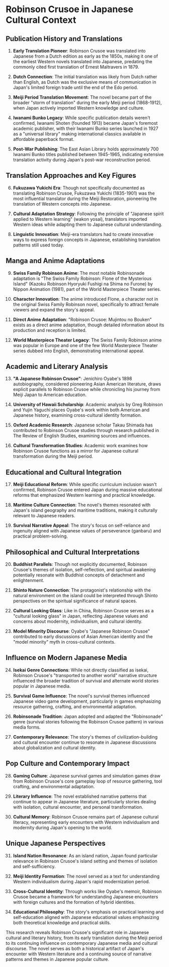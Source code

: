 # Robinson Crusoe in Japanese Cultural Context

## Publication History and Translations

1. **Early Translation Pioneer**: Robinson Crusoe was translated into Japanese from a Dutch edition as early as the 1850s, making it one of the earliest Western novels translated into Japanese, predating the commonly cited first translation of Ernest Maltravers in 1879.

2. **Dutch Connection**: The initial translation was likely from Dutch rather than English, as Dutch was the exclusive means of communication in Japan's limited foreign trade until the end of the Edo period.

3. **Meiji Period Translation Movement**: The novel became part of the broader "storm of translation" during the early Meiji period (1868-1912), when Japan actively imported Western knowledge and culture.

4. **Iwanami Bunko Legacy**: While specific publication details weren't confirmed, Iwanami Shoten (founded 1913) became Japan's foremost academic publisher, with their Iwanami Bunko series launched in 1927 as a "universal library" making international classics available in affordable paperback format.

5. **Post-War Publishing**: The East Asian Library holds approximately 700 Iwanami Bunko titles published between 1945-1965, indicating extensive translation activity during Japan's post-war reconstruction period.

## Translation Approaches and Key Figures

6. **Fukuzawa Yukichi Era**: Though not specifically documented as translating Robinson Crusoe, Fukuzawa Yukichi (1835-1901) was the most influential translator during the Meiji Restoration, pioneering the translation of Western concepts into Japanese.

7. **Cultural Adaptation Strategy**: Following the principle of "Japanese spirit applied to Western learning" (wakon yosai), translators imported Western ideas while adapting them to Japanese cultural understanding.

8. **Linguistic Innovation**: Meiji-era translators had to create innovative ways to express foreign concepts in Japanese, establishing translation patterns still used today.

## Manga and Anime Adaptations

9. **Swiss Family Robinson Anime**: The most notable Robinsonade adaptation is "The Swiss Family Robinson: Flone of the Mysterious Island" (Kazoku Robinson Hyoryuki Fushigi na Shima no Furone) by Nippon Animation (1981), part of the World Masterpiece Theater series.

10. **Character Innovation**: The anime introduced Flone, a character not in the original Swiss Family Robinson novel, specifically to attract female viewers and expand the story's appeal.

11. **Direct Anime Adaptation**: "Robinson Crusoe: Mujintou no Bouken" exists as a direct anime adaptation, though detailed information about its production and reception is limited.

12. **World Masterpiece Theater Legacy**: The Swiss Family Robinson anime was popular in Europe and one of the few World Masterpiece Theater series dubbed into English, demonstrating international appeal.

## Academic and Literary Analysis

13. **"A Japanese Robinson Crusoe"**: Jenichiro Oyabe's 1898 autobiography, considered pioneering Asian American literature, draws explicit parallels to Robinson Crusoe while chronicling his journey from Meiji Japan to American education.

14. **University of Hawaii Scholarship**: Academic analysis by Greg Robinson and Yujin Yaguchi places Oyabe's work within both American and Japanese history, examining cross-cultural identity formation.

15. **Oxford Academic Research**: Japanese scholar Takau Shimada has contributed to Robinson Crusoe studies through research published in The Review of English Studies, examining sources and influences.

16. **Cultural Transformation Studies**: Academic work examines how Robinson Crusoe functions as a mirror for Japanese cultural transformation during the Meiji period.

## Educational and Cultural Integration

17. **Meiji Educational Reform**: While specific curriculum inclusion wasn't confirmed, Robinson Crusoe entered Japan during massive educational reforms that emphasized Western learning and practical knowledge.

18. **Maritime Culture Connection**: The novel's themes resonated with Japan's island geography and maritime traditions, making it culturally relevant to Japanese readers.

19. **Survival Narrative Appeal**: The story's focus on self-reliance and ingenuity aligned with Japanese values of perseverance (ganbaru) and practical problem-solving.

## Philosophical and Cultural Interpretations

20. **Buddhist Parallels**: Though not explicitly documented, Robinson Crusoe's themes of isolation, self-reflection, and spiritual awakening potentially resonate with Buddhist concepts of detachment and enlightenment.

21. **Shinto Nature Connection**: The protagonist's relationship with the natural environment on the island could be interpreted through Shinto perspectives on the spiritual significance of natural spaces.

22. **Cultural Looking Glass**: Like in China, Robinson Crusoe serves as a "cultural looking glass" in Japan, reflecting Japanese values and concerns about modernity, individualism, and cultural identity.

23. **Model Minority Discourse**: Oyabe's "Japanese Robinson Crusoe" contributed to early discussions of Asian American identity and the "model minority" myth in cross-cultural contexts.

## Influence on Modern Japanese Media

24. **Isekai Genre Connections**: While not directly classified as isekai, Robinson Crusoe's "transported to another world" narrative structure influenced the broader tradition of survival and alternate world stories popular in Japanese media.

25. **Survival Game Influence**: The novel's survival themes influenced Japanese video game development, particularly in games emphasizing resource gathering, crafting, and environmental adaptation.

26. **Robinsonade Tradition**: Japan adopted and adapted the "Robinsonade" genre (survival stories following the Robinson Crusoe pattern) in various media forms.

27. **Contemporary Relevance**: The story's themes of civilization-building and cultural encounter continue to resonate in Japanese discussions about globalization and cultural identity.

## Pop Culture and Contemporary Impact

28. **Gaming Culture**: Japanese survival games and simulation games draw from Robinson Crusoe's core gameplay loop of resource gathering, tool crafting, and environmental adaptation.

29. **Literary Influence**: The novel established narrative patterns that continue to appear in Japanese literature, particularly stories dealing with isolation, cultural encounter, and personal transformation.

30. **Cultural Memory**: Robinson Crusoe remains part of Japanese cultural literacy, representing early encounters with Western individualism and modernity during Japan's opening to the world.

## Unique Japanese Perspectives

31. **Island Nation Resonance**: As an island nation, Japan found particular relevance in Robinson Crusoe's island setting and themes of isolation and self-sufficiency.

32. **Meiji Identity Formation**: The novel served as a text for understanding Western individualism during Japan's rapid modernization period.

33. **Cross-Cultural Identity**: Through works like Oyabe's memoir, Robinson Crusoe became a framework for understanding Japanese encounters with foreign cultures and the formation of hybrid identities.

34. **Educational Philosophy**: The story's emphasis on practical learning and self-education aligned with Japanese educational values emphasizing both theoretical knowledge and practical skills.

This research reveals Robinson Crusoe's significant role in Japanese cultural and literary history, from its early translation during the Meiji period to its continuing influence on contemporary Japanese media and cultural discourse. The novel serves as both a historical artifact of Japan's encounter with Western literature and a continuing source of narrative patterns and themes in Japanese popular culture.